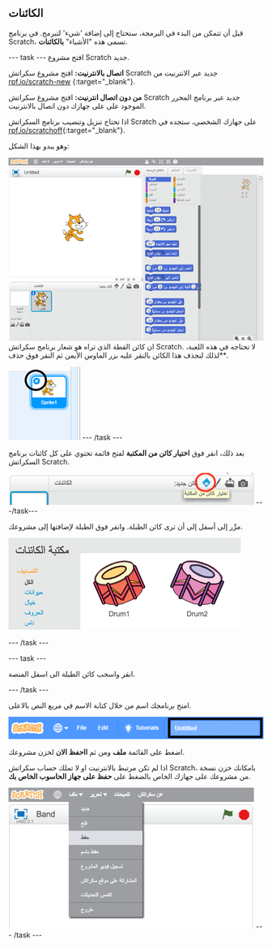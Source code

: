 ## الكائنات

قبل أن تتمكن من البدء في البرمجة، ستحتاج إلى إضافة 'شيء' لتبرمج. في برنامج Scratch، تسمى هذه "الأشياء" **بالكائنات**.

\--- task \--- افتح مشروع Scratch جديد.

**اتصال بالانترنيت:** افتح مشروع سكراتش Scratch جديد عبر الانترنيت من [rpf.io/scratch-new](http://rpf.io/scratch-new) {:target="_blank"}.

**من دون اتصال انترنيت:** افتح مشروع سكراتش Scratch جديد عبر برنامج المحرر الموجود على على جهازك دون اتصال بالانترنيت.

اذا تحتاج تنزيل وتنصيب برنامج السكراتش Scratch على جهازك الشخصي، ستجده في [rpf.io/scratchoff](http://rpf.io/scratchoff){:target="_blank"}.

وهو يبدو بهذا الشكل:

![لقطة الشاشة](images/band-scratch.png) ان كائن القطة الذي تراه هو شعار برنامج سكراتش Scratch. لا تحتاجه في هذه اللعبة، لذلك لنحذف هذا الكائن بالنقر عليه بزر الماوس الأيمن ثم النقر فوق </strong>حذف**.</p> 

![لقطة الشاشة](images/band-delete-annotated.png) \--- /task \---

بعد ذلك، انقر فوق **اختيار كائن من المكتبة** لفتح قائمة تحتوي على كل كائنات برنامج السكراتش Scratch.

![لقطة الشاشة](images/band-sprite-library.png) \---/task\---

مرِّر إلى أسفل إلى أن ترى كائن الطبلة. وانقر فوق الطبلة لإضافتها إلى مشروعك.

![لقطة الشاشة](images/band-sprite-drum.png)

\--- /task \---

\--- task \---

انقر واسحب كائن الطبلة الى اسفل المنصة.

\--- /task \---

امنح برنامجك اسم من خلال كتابة الاسم في مربع النص بالاعلى.

![الاسم](images/band-name-annotated.png)

اضغط على القائمة **ملف** ومن ثم **ااحفظ الان** لخزن مشروعك.

اذا لم تكن مرتبط بالانترنيت او لا تملك حساب سكراتش Scratch، بامكانك خزن نسخة من مشروعك على جهازك الخاص بالضغط على **حفظ على جهاز الحاسوب الخاص بك**.

![لقطة الشاشة](images/band-save.png) \--- /task \---